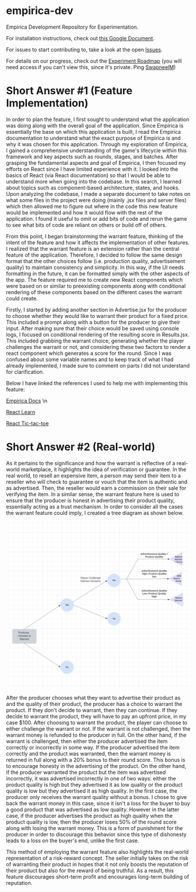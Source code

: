 
# empirica-dev

Empirica Development Repository for Experimentation.

  

For installation instructions, check out [this Google Document](https://docs.google.com/document/d/1h0MvtqK9ss_Yw3fcofB_j0B_T7V7GodYdjEjKUqiPws/edit?usp=sharing).

  

For issues to start contributing to, take a look at the open [Issues](https://github.com/Digital-Information-Research-Lab/empirica-dev/issues).

  

For details on our progress, check out the [Experiment Roadmap](https://github.com/orgs/Digital-Information-Research-Lab/projects/2) (you will need access if you can't view this, since it's private. Ping [SwapneelM](https://github.com/swapneelm))

  


# Short Answer #1 (Feature Implementation)

In order to plan the feature, I first sought to understand what the application was doing along with the overall goal of the application. Since Empirica is essentially the base on which this application is built, I read the Empirica documentation to understand what the exact purpose of Empirica is and why it was chosen for this application. Through my exploration of Empirica, I gained a comprehensive understanding of the game's lifecycle within this framework and key aspects such as rounds, stages, and batches. After grasping the fundamental aspects and goal of Empirica, I then focused my efforts on React since I have limited experience with it. I looked into the basics of React (via React documentation) so that I would be able to understand more when going into the codebase. In this search, I learned about topics such as component-based architecture, states, and hooks. Upon analyzing the codebase, I made a separate document to take notes on what some files in the project were doing (mainly .jsx files and server files) which then allowed me to figure out where in the code this new feature would be implemented and how it would flow with the rest of the application. I found it useful to omit or add bits of code and rerun the game to see what bits of code are reliant on others or build off of others.

From this point, I began brainstorming the warrant feature, thinking of the intent of the feature and how it affects the implementation of other features. I realized that the warrant feature is an extension rather than the central feature of the application. Therefore, I decided to follow the same design format that the other choices follow (i.e. production quality, advertisement quality) to maintain consistency and simplicity. In this way, if the UI needs formatting in the future, it can be formatted simply with the other aspects of the app. The feature required me to create new React components which were based on or similar to preexisting components along with conditional rendering of these components based on the different cases the warrant could create. 

Firstly, I started by adding another section in Advertise.jsx for the producer to choose whether they would like to warrant their product for a fixed price. This included a prompt along with a button for the producer to give their input. After making sure that their choice would be saved using console logs, I focused on conditional rendering of the resulting score in Results.jsx. This included grabbing the warrant choice, generating whether the player challenges the warrant or not, and considering these two factors to render a react component which generates a score for the round. Since I was confused about some variable names and to keep track of what I had already implemented, I made sure to comment on parts I did not understand for clarification.

Below I have linked the references I used to help me with implementing this feature:

[Empirica Docs](https://docs.empirica.ly/overview/lifecycle) \n

[React Learn](https://react.dev/learn)

[React Tic-tac-toe](https://react.dev/learn/tutorial-tic-tac-toe#passing-data-through-props)

# Short Answer #2 (Real-world)

As it pertains to the significance and how the warrant is reflective of a real-world marketplace, it highlights the idea of verification or guarantee. In the real world, to resell an expensive item, a person may send their item to a reseller who will check to guarantee or vouch that the item is authentic and as advertised. Then, the reseller would earn a commission on their sale for verifying the item. In a similar sense, the warrant feature here is used to ensure that the producer is honest in advertising their product quality, essentially acting as a trust mechanism. In order to consider all the cases the warrant feature could imply, I created a tree diagram as shown below. 

<p align="center">
  <img src="images/tree.png" alt="tree" width="500" >
</p>


After the producer chooses what they want to advertise their product as and the quality of their product, the producer has a choice to warrant the product. If they don't decide to warrant, then they can continue. If they decide to warrant the product, they will have to pay an upfront price, in my case $100. After choosing to warrant the product, the player can choose to either challenge the warrant or not. If the warrant is not challenged, then the warrant money is refunded to the producer in full. On the other hand, if the warrant is challenged, then either the producer advertised the item correctly or incorrectly in some way. If the producer advertised the item correctly and the product was warranted, then the warrant money is returned in full along with a 20% bonus to their round score. This bonus is to encourage honesty in the advertising of the product. On the other hand, if the producer warranted the product but the item was advertised incorrectly, it was advertised incorrectly in one of two ways: either the product quality is high but they advertised it as low quality or the product quality is low but they advertised it as high quality. In the first case, the producer only receives the warrant quality without a bonus. I chose to give back the warrant money in this case, since it isn't a loss for the buyer to buy a good product that was advertised as low quality. However in the latter case, if the producer advertises the product as high quality when the product quality is low, then the producer loses 50% of the round score along with losing the warrant money. This is a form of punishment for the producer in order to discourage this behavior since this type of dishonesty leads to a loss on the buyer's end, unlike the first case. 

This method of employing the warrant feature also highlights the real-world representation of a risk-reward concept. The seller initially takes on the risk of warranting their product in hopes that it not only boosts the reputation of their product but also for the reward of being truthful. As a result, this feature discourages short-term profit and encourages long-term building of reputation.
